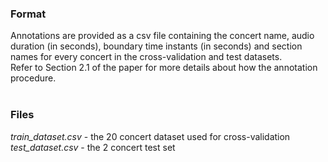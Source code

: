 ### Format
Annotations are provided as a csv file containing the concert name, audio duration (in seconds), boundary time instants (in seconds) and section names for every concert in the cross-validation and test datasets. </br> 
Refer to Section 2.1 of the paper for more details about how the annotation procedure.
</br></br>


### Files
*train_dataset.csv* - the 20 concert dataset used for cross-validation </br>
*test_dataset.csv* - the 2 concert test set </br>
